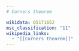 ```yaml
---
# Corners theorem

wikidata: Q5171652
msc_classification: "11"
wikipedia_links:
  - "[[Corners theorem]]"
---
```

